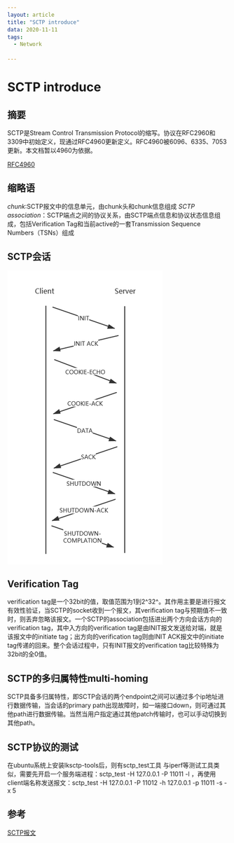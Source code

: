```yaml
---
layout: article
title: "SCTP introduce"
data: 2020-11-11
tags:
  - Network

---
```

# SCTP introduce
## 摘要
SCTP是Stream Control Transmission Protocol的缩写。协议在RFC2960和3309中初始定义，现通过RFC4960更新定义。RFC4960被6096、6335、7053更新。本文档暂以4960为依据。

[RFC4960](https://tools.ietf.org/html/rfc4960)

## 缩略语
*chunk*:SCTP报文中的信息单元，由chunk头和chunk信息组成
*SCTP association*：SCTP端点之间的协议关系，由SCTP端点信息和协议状态信息组成，包括Verification Tag和当前active的一套Transmission Sequence Numbers（TSNs）组成

## SCTP会话
![SCTP会话](https://github.com/ronysun/MarkdownImage/raw/master/SCTP/SCTP-session.png)

## Verification Tag
verification tag是一个32bit的值，取值范围为1到2^32^。其作用主要是进行报文有效性验证，当SCTP的socket收到一个报文，其verification tag与预期值不一致时，则丢弃忽略该报文。一个SCTP的association包括进出两个方向会话方向的verification tag，其中入方向的verification tag是由INIT报文发送给对端，就是该报文中的initiate tag；出方向的verification tag则由INIT ACK报文中的initiate tag传递的回来。整个会话过程中，只有INIT报文的verification tag比较特殊为32bit的全0值。

## SCTP的多归属特性multi-homing
SCTP具备多归属特性，即SCTP会话的两个endpoint之间可以通过多个ip地址进行数据传输，当会话的primary path出现故障时，如一端接口down，则可通过其他path进行数据传输。当然当用户指定通过其他patch传输时，也可以手动切换到其他path。

## SCTP协议的测试
在ubuntu系统上安装lksctp-tools后，则有sctp_test工具
与iperf等测试工具类似，需要先开启一个服务端进程：sctp_test -H 127.0.0.1 -P 11011 -l
，再使用client端名称发送报文：sctp_test -H 127.0.0.1 -P 11012 -h 127.0.0.1 -p 11011 -s -x 5

## 参考
[SCTP报文](https://github.com/ronysun/MarkdownImage/raw/master/SCTP/sctp2.pcap)
